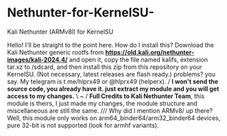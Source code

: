 # Nethunter-for-KernelSU-
Kali Nethunter (ARMv8l) for KernelSU

Hello! I'll be straight to the point here. How do I install this? Download the Kali Nethunter generic rootfs from **https://old.kali.org/nethunter-images/kali-2024.4/** and open it, copy the file named kalifs, extension tar.xz to /sdcard, and then install this zip from this repository on your KernelSU. (Not necessary, latest releases are flash ready.) problems? you say. My telegram is t.me/hlprx49 or @hlprx49 (helperx).
/ **I won't send the source code, you already have it. just extract my module and you will get access to my changes.** \ ~ / **Full Credits to Kali Nethunter Team**, this module is theirs, I just made my changes, the module structure and miscellaneous are still the same. /// Why did I mention ARMv8/ up there? Well, this module only works on arm64_binder64/arm32_binder64 devices, pure 32-bit is not supported (look for armhf variants).
